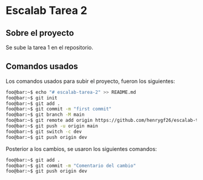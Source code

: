 # Escalab Tarea 2

## Sobre el proyecto

Se sube la tarea 1 en el repositorio.

## Comandos usados

Los comandos usados para subir el proyecto, fueron los siguientes:

```sh
foo@bar:~$ echo "# escalab-tarea-2" >> README.md
foo@bar:~$ git init
foo@bar:~$ git add .
foo@bar:~$ git commit -m "first commit"
foo@bar:~$ git branch -M main
foo@bar:~$ git remote add origin https://github.com/henrygf26/escalab-tarea-2.git
foo@bar:~$ git push -u origin main
foo@bar:~$ git switch -c dev
foo@bar:~$ git push origin dev
```

Posterior a los cambios, se usaron los siguientes comandos:

```sh
foo@bar:~$ git add .
foo@bar:~$ git commit -m "Comentario del cambio"
foo@bar:~$ git push origin dev
```
